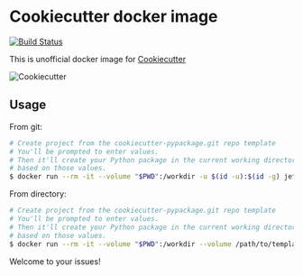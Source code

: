 # Cookiecutter docker image

[![Build Status][badge_docker]][link_docker]

This is unofficial docker image for [Cookiecutter][Cookiecutter]

![Cookiecutter](https://raw.githubusercontent.com/cookiecutter/cookiecutter/3ac078356adf5a1a72042dfe72ebfa4a9cd5ef38/logo/cookiecutter_medium.png)

## Usage

From git:

```sh
# Create project from the cookiecutter-pypackage.git repo template
# You'll be prompted to enter values.
# Then it'll create your Python package in the current working directory,
# based on those values.
$ docker run --rm -it --volume "$PWD":/workdir -u $(id -u):$(id -g) jetexe/cookiecutter https://github.com/audreyfeldroy/cookiecutter-pypackage
```

From directory:

```sh
# Create project from the cookiecutter-pypackage.git repo template
# You'll be prompted to enter values.
# Then it'll create your Python package in the current working directory,
# based on those values.
$ docker run --rm -it --volume "$PWD":/workdir --volume /path/to/template:/tmp/template -u $(id -u):$(id -g) jetexe/cookiecutter /tmp/template
```

Welcome to your issues!

[Cookiecutter]:https://github.com/cookiecutter/cookiecutter

[badge_docker]:https://img.shields.io/docker/pulls/jetexe/cookiecutter.svg

[link_docker]:https://hub.docker.com/r/jetexe/cookiecutter